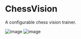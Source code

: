 # ChessVision
A configurable chess vision trainer.

![image](https://user-images.githubusercontent.com/53770200/114823230-8eefba80-9e06-11eb-8b2a-fc3e15348e14.png)
![image](https://user-images.githubusercontent.com/53770200/114823066-55b74a80-9e06-11eb-8f8c-ac3d1d06e97e.png)

